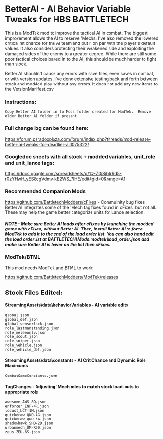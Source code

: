 # BetterAI - AI Behavior Variable Tweaks for HBS BATTLETECH
This is a ModTek mod to improve the tactical AI in combat.  The biggest improvement allows the AI to reserve 'Mechs.  I've also removed the lowered critical hit chance for the AI team and put it on par with the player's default values.  It also considers protecting their weakened side and exploiting the damaged sides of the enemy to a greater degree.  While there are still some poor tactical choices baked in to the AI, this should be much harder to fight than stock.  

Better AI shouldn't cause any errors with save files, even saves in combat, or with version updates.  I've done extensive testing back and forth between stock and modded play without any errors.  It does not add any new items to the VersionManifest.csv.

### Instructions:

    Copy Better AI folder in to Mods folder created for ModTek.  Remove older Better AI folder if present.

### Full change log can be found here:

https://forum.paradoxplaza.com/forum/index.php?threads/mod-release-better-ai-tweaks-for-deadlier-ai.1075322/

### Googledoc sheets with all stock + modded variables, unit_role and unit_lance tags:

https://docs.google.com/spreadsheets/d/1Q-Z0jSjb1rRd5-r0zYHwH_yES8cgVdmv-kE2WS_7lHE/edit#gid=0&range=A1

### Recommended Companion Mods

https://github.com/BattletechModders/cFixes - Commuinity bug fixes, Better AI integrates some of the 'Mech tag fixes found in cFixes, but not all.  These may help the game better categorize units for Lance selection.

#####  NOTE - Make sure Better AI loads after cFixes by launching the modded game with cFixes, without Better AI.  Then, install Better AI to force ModTek to add it to the end of the load order list.  You can also hand edit the load order list at BATTLETECH\Mods\.modtek\load_order.json and make sure Better AI is lower on the list than cFixes.

### ModTek/BTML
This mod needs ModTek and BTML to work:

https://github.com/BattletechModders/ModTek/releases


## Stock Files Edited:
#### StreamingAssets\data\behaviorVariables - AI variable edits
    global.json
    global_def.json
    global_sensorlock.json
    role_lastmanstanding.json
    role_meleeonly.json
    role_scout.json
    role_sniper.json
    role_vehicle.json
    role_vehicle_def.json

#### StreamingAssets\data\constants - AI Crit Chance and Dynamic Role Maximums
    CombatGameConstants.json

#### TagChanges - Adjusting 'Mech roles to match stock load-outs to appropriate role
    awesome_AWS-8Q.json
    enforcer_ENF-4R.json
    locust_LCT-1M.json
    quickdraw_QKD-4G.json
    quickdraw_QKD-5A.json
    shadowhawk_SHD-2D.json
    urbanmech_UM-R60.json
    zeus_ZEU-6S.json
